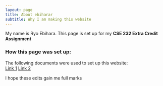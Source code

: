 ```yaml
---
layout: page
title: About ebiharar
subtitle: Why I am making this website
---
```


My name is Ryo Ebihara. This page is set up for my **CSE 232 Extra Credit Assignment**

### How this page was set up:

The following documents were used to set up this website:<br/>
[Link 1](https://cse232summer-msu.github.io/assets/assignments/CSE_232_Assignment_6.pdf)
[Link 2](https://cse232summer-msu.github.io/assets/assignments/CSE_232_Extra_Credit_Assignment.pdf)

I hope these edits gain me full marks
